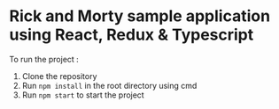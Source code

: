 # Rick and Morty sample application using React, Redux & Typescript

To run the project : 

1. Clone the repository
2. Run `npm install` in the root directory using cmd
3. Run `npm start` to start the project

